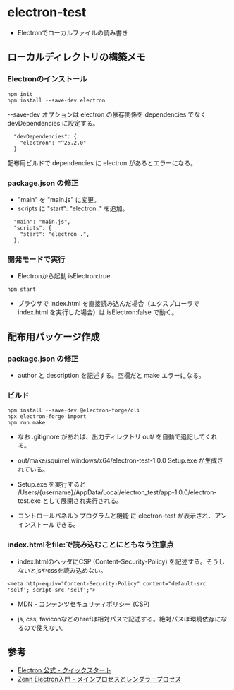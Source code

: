 # electron-test

+ Electronでローカルファイルの読み書き

## ローカルディレクトリの構築メモ

### Electronのインストール

```
npm init
npm install --save-dev electron
```

--save-dev オプションは electron の依存関係を dependencies でなく devDependencies に設定する。
```
  "devDependencies": {
    "electron": "^25.2.0"
  }
```
配布用ビルドで dependencies に electron があるとエラーになる。

### package.json の修正

+ "main" を "main.js" に変更。
+ scripts に "start": "electron ." を追加。

```
  "main": "main.js",
  "scripts": {
    "start": "electron .",
  },
```

### 開発モードで実行

+ Electronから起動 isElectron:true
```
npm start
```

+ ブラウザで index.html を直接読み込んだ場合（エクスプローラで index.html を実行した場合）は isElectron:false で動く。

## 配布用パッケージ作成

### package.json の修正

+ author と description を記述する。空欄だと make エラーになる。

### ビルド

```
npm install --save-dev @electron-forge/cli
npx electron-forge import
npm run make
```

+ なお .gitignore があれば、出力ディレクトリ out/ を自動で追記してくれる。

+ out/make/squirrel.windows/x64/electron-test-1.0.0 Setup.exe が生成されている。

+ Setup.exe を実行すると /Users/{username}/AppData/Local/electron_test/app-1.0.0/electron-test.exe として展開され実行される。

+ コントロールパネル＞プログラムと機能 に electron-test が表示され、アンインストールできる。

### index.htmlをfile:で読み込むことにともなう注意点

+ index.htmlのヘッダにCSP (Content-Security-Policy) を記述する。そうしないとjsやcssを読み込めない。

```
<meta http-equiv="Content-Security-Policy" content="default-src 'self'; script-src 'self';">
```

+ [MDN - コンテンツセキュリティポリシー (CSP)](https://developer.mozilla.org/ja/docs/Web/HTTP/CSP)

+ js, css, faviconなどのhrefは相対パスで記述する。絶対パスは環境依存になるので使えない。

## 参考

+ [Electron 公式 - クイックスタート](https://www.electronjs.org/ja/docs/latest/tutorial/quick-start)
+ [Zenn Electron入門 - メインプロセスとレンダラープロセス](https://zenn.dev/sprout2000/books/6f6a0bf2fd301c/viewer/13319)
